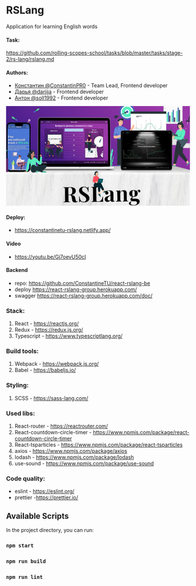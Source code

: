 # RSLang

Application for learning English words

#### Task: 
https://github.com/rolling-scopes-school/tasks/blob/master/tasks/stage-2/rs-lang/rslang.md

#### Authors:
- [Константин @ConstantinPR0](https://github.com/ConstantinPR0) - Team Lead, Frontend developer
- [Дарья @dariija](https://github.com/dariija) - Frontend developer
- [Антон @soll1992](https://github.com/soll1992) - Frontend developer

![](https://raw.githubusercontent.com/ConstantineTU/Portfolio/main/RSLang3.webp)
#### Deploy: 
- https://constantinetu-rslang.netlify.app/

#### Video
- https://youtu.be/Gj7oevU50cI 

#### Backend 
- repo: https://github.com/ConstantineTU/react-rslang-be
- deploy https://react-rslang-group.herokuapp.com/
- swagger https://react-rslang-group.herokuapp.com/doc/

### Stack:  
1. React - https://reactjs.org/  
2. Redux - https://redux.js.org/  
3. Typescript - https://www.typescriptlang.org/

### Build tools:  
1. Webpack - https://webpack.js.org/
2. Babel - https://babeljs.io/

### Styling:  
1. SCSS - https://sass-lang.com/

### Used libs:  
1. React-router - https://reactrouter.com/  
2. React-countdown-circle-timer - https://www.npmjs.com/package/react-countdown-circle-timer
3. React-tsparticles - https://www.npmjs.com/package/react-tsparticles
4. axios - https://www.npmjs.com/package/axios
5. lodash - https://www.npmjs.com/package/lodash
6. use-sound - https://www.npmjs.com/package/use-sound

### Code quality:
- eslint - https://eslint.org/
- prettier -https://prettier.io/

## Available Scripts

In the project directory, you can run:

### `npm start`

### `npm run build`

### `npm run lint`
